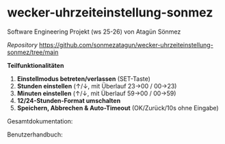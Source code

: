 # wecker-uhrzeiteinstellung-sonmez

Software Engineering Projekt (ws 25-26)
von Atagün Sönmez

*Repository*
https://github.com/sonmezatagun/wecker-uhrzeiteinstellung-sonmez/tree/main 

**Teilfunktionalitäten**
1. **Einstellmodus betreten/verlassen** (SET-Taste)
2. **Stunden einstellen** (↑/↓, mit Überlauf 23→00 / 00→23)
3. **Minuten einstellen** (↑/↓, mit Überlauf 59→00 / 00→59)
4. **12/24-Stunden-Format umschalten**
5. **Speichern, Abbrechen & Auto-Timeout** (OK/Zurück/10s ohne Eingabe)

Gesamtdokumentation:

Benutzerhandbuch:
